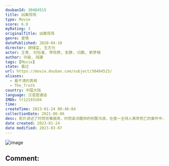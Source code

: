 ```yaml
---
doubanId: 30484515
title: 凶案现场
type: Movie
score: 6.0
myRating: 3
originalTitle: 凶案现场
genre: 爱情
datePublished: 2020-04-10
director: 胡储玺, 王方允
actor: 王青, 刘怡潼, 李欣燃, 彭静, 闫鹏, 靳梦楠
author: 许敌, 陆建
tags: [Movie]
state: 看过
url: https://movie.douban.com/subject/30484515/
aliases:
  - 看不清的真相
  - The_Truth
country: 中国大陆
language: 汉语普通话
IMDb: tt12193104
time: 
createTime: 2023-01-24 00:46:04
collectionDate: 2021-06-06
desc: 影片讲述了时而贫嘴搞笑、时而高冷酷帅的刑警冯浪，在查一主持人离奇死亡的案件中，追踪出几年前药厂惊天阴谋事件，冯浪与女警花范芸、队长马铁霖带领的刑侦二队，为查明真相，与邪恶势力斗智斗勇的故事。
date created: 2023-01-24
date modified: 2023-03-07
---
```


![image](p2576411407.jpg)

Comment:
---
